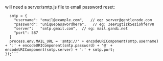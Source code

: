 will need a server/smtp.js file to email password reset:

```Meteor.startup(function(){
  smtp = {
    "username": "email@example.com",   // eg: server@gentlenode.com
    "password": "uniquepasswordhere",   // eg: 3eeP1gtizk5eziohfervU
    "server":   "smtp.gmail.com",  // eg: mail.gandi.net
    "port": 587
  }
  process.env.MAIL_URL = 'smtp://' + encodeURIComponent(smtp.username) + ':' + encodeURIComponent(smtp.password) + '@' + encodeURIComponent(smtp.server) + ':' + smtp.port;
});```
